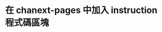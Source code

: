 # 在 chanext-pages 中加入 instruction 程式碼區塊

<script type="text/javascript" src="../js/general.js"></script>

